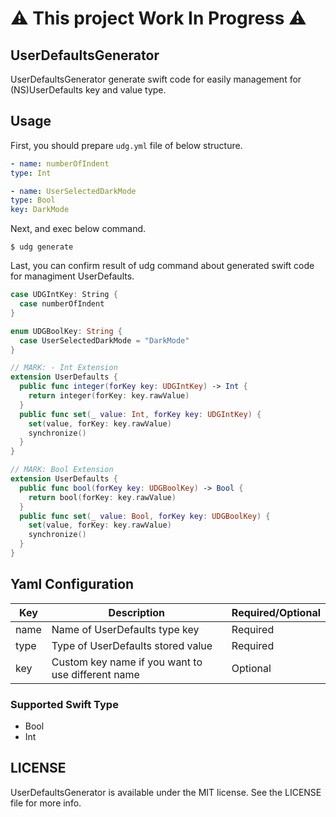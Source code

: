 # ⚠️  This project Work In Progress ⚠️

## UserDefaultsGenerator
UserDefaultsGenerator generate swift code for easily management for (NS)UserDefaults key and value type.

## Usage
First, you should prepare `udg.yml` file of below structure.

```yml
- name: numberOfIndent
type: Int

- name: UserSelectedDarkMode
type: Bool
key: DarkMode
```

Next, and exec below command.
```
$ udg generate 
```


Last, you can confirm result of udg command about generated swift code for managiment UserDefaults.
```swift
case UDGIntKey: String {
  case numberOfIndent
}

enum UDGBoolKey: String {
  case UserSelectedDarkMode = "DarkMode"
}

// MARK: - Int Extension
extension UserDefaults {
  public func integer(forKey key: UDGIntKey) -> Int {
    return integer(forKey: key.rawValue)
  }
  public func set(_ value: Int, forKey key: UDGIntKey) {
    set(value, forKey: key.rawValue)
    synchronize()
  }
}

// MARK: Bool Extension
extension UserDefaults {
  public func bool(forKey key: UDGBoolKey) -> Bool {
    return bool(forKey: key.rawValue)
  }
  public func set(_ value: Bool, forKey key: UDGBoolKey) {
    set(value, forKey: key.rawValue)
    synchronize()
  }
}
```

## Yaml Configuration 
|  Key  |  Description  |  Required/Optional  |
| ---- | ---- | ---- |
|  name  |  Name of UserDefaults type key  |  Required  |
|  type  |  Type of UserDefaults stored value  |  Required  |
|  key  |  Custom key name if you want to use different name  |  Optional  |


### Supported Swift Type
- Bool
- Int

## LICENSE
UserDefaultsGenerator is available under the MIT license. See the LICENSE file for more info.

